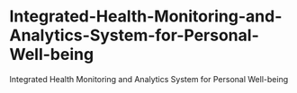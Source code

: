 # Integrated-Health-Monitoring-and-Analytics-System-for-Personal-Well-being
Integrated Health Monitoring and Analytics System for Personal Well-being
